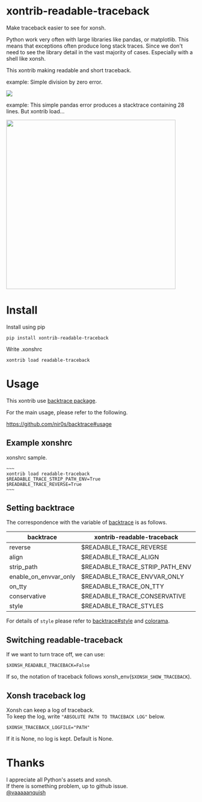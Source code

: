 # xontrib-readable-traceback
Make traceback easier to see for xonsh.

Python work very often with large libraries like pandas, or matplotlib. This means that exceptions often produce long stack traces. Since we don't need to see the library detail in the vast majority of cases. Especially with a shell like xonsh.

This xontrib making readable and short traceback.

example:
Simple division by zero error.

<img src='https://github.com/vaaaaanquish/xontrib-readable-traceback/blob/master/sample_img/division.png?raw=true'>

example:
This simple pandas error produces a stacktrace containing 28 lines. But xontrib load...

<img src='https://github.com/vaaaaanquish/xontrib-readable-traceback/blob/master/sample_img/pandas.png?raw=true' width='450px'>

# Install
Install using pip

```
pip install xontrib-readable-traceback
```

Write .xonshrc
```
xontrib load readable-traceback
```

# Usage

This xontrib use [backtrace package](https://github.com/nir0s/backtrace).

For the main usage, please refer to the following.

https://github.com/nir0s/backtrace#usage

## Example xonshrc

xonshrc sample.
```
~~~
xontrib load readable-traceback
$READABLE_TRACE_STRIP_PATH_ENV=True
$READABLE_TRACE_REVERSE=True
~~~
```

## Setting backtrace

The correspondence with the variable of [backtrace](https://github.com/nir0s/backtrace) is as follows.

| backtrace | xontrib-readable-traceback | Type |
----|----|----|
| reverse | $READABLE_TRACE_REVERSE | bool |
| align | $READABLE_TRACE_ALIGN | bool |
| strip_path | $READABLE_TRACE_STRIP_PATH_ENV | bool |
| enable_on_envvar_only | $READABLE_TRACE_ENVVAR_ONLY | bool |
| on_tty | $READABLE_TRACE_ON_TTY | bool |
| conservative | $READABLE_TRACE_CONSERVATIVE | bool |
| style | $READABLE_TRACE_STYLES | dict |

For details of `style` please refer to [backtrace#style](https://github.com/nir0s/backtrace#styles) and [colorama](https://github.com/tartley/colorama).

## Switching readable-traceback

If we want to turn trace off, we can use:
```
$XONSH_READABLE_TRACEBACK=False
```

If so, the notation of traceback follows xonsh_env(`$XONSH_SHOW_TRACEBACK`).

## Xonsh traceback log

Xonsh can keep a log of traceback.<br>
To keep the log, write `"ABSOLUTE PATH TO TRACEBACK LOG"` below.
```
$XONSH_TRACEBACK_LOGFILE="PATH"
```
If it is None, no log is kept.
Default is None.

# Thanks

I appreciate all Python's assets and xonsh.<br>
If there is something problem, up to github issue.<br>
[@vaaaaanquish](https://twitter.com/vaaaaanquish)

